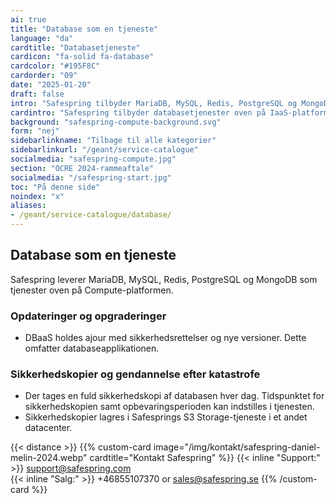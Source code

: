 ```yaml
---
ai: true
title: "Database som en tjeneste"
language: "da"
cardtitle: "Databasetjeneste"
cardicon: "fa-solid fa-database"
cardcolor: "#195F8C"
cardorder: "09"
date: "2025-01-20"
draft: false
intro: "Safespring tilbyder MariaDB, MySQL, Redis, PostgreSQL og MongoDB som tjenester oven på Compute-platformen."
cardintro: "Safespring tilbyder databasetjenester oven på IaaS-platformen."
background: "safespring-compute-background.svg"
form: "nej"
sidebarlinkname: "Tilbage til alle kategorier"
sidebarlinkurl: "/geant/service-catalogue"
socialmedia: "safespring-compute.jpg"
section: "OCRE 2024-rammeaftale"
socialmedia: "/safespring-start.jpg"
toc: "På denne side"
noindex: "x"
aliases:
- /geant/service-catalogue/database/
---
```

## Database som en tjeneste

Safespring leverer MariaDB, MySQL, Redis, PostgreSQL og MongoDB som tjenester oven på Compute-platformen.

### Opdateringer og opgraderinger

- DBaaS holdes ajour med sikkerhedsrettelser og nye versioner. Dette omfatter databaseapplikationen.

### Sikkerhedskopier og gendannelse efter katastrofe

- Der tages en fuld sikkerhedskopi af databasen hver dag. Tidspunktet for sikkerhedskopien samt opbevaringsperioden kan indstilles i tjenesten.
- Sikkerhedskopier lagres i Safesprings S3 Storage-tjeneste i et andet datacenter.

{{< distance >}}
{{% custom-card image="/img/kontakt/safespring-daniel-melin-2024.webp" cardtitle="Kontakt Safespring" %}}
{{< inline "Support:" >}} support@safespring.com  
{{< inline "Salg:" >}} +46855107370 or sales@safespring.se
{{% /custom-card %}}